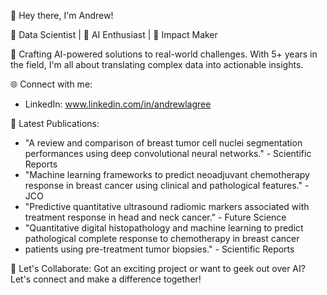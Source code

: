   👋 Hey there, I'm Andrew!

🔬 Data Scientist | 🤖 AI Enthusiast | 🌟 Impact Maker

🎯 Crafting AI-powered solutions to real-world challenges. With 5+ years in the field, I'm all about translating complex data into actionable insights.

🌐 Connect with me:
- LinkedIn: www.linkedin.com/in/andrewlagree

📝 Latest Publications:
- "A review and comparison of breast tumor cell nuclei segmentation performances using deep convolutional neural networks." - Scientific Reports
- "Machine learning frameworks to predict neoadjuvant chemotherapy response in breast cancer using clinical and pathological features." - JCO
- "Predictive quantitative ultrasound radiomic markers associated with treatment response in head and neck cancer." - Future Science
- "Quantitative digital histopathology and machine learning to predict pathological complete response to chemotherapy in breast cancer
- patients using pre-treatment tumor biopsies." - Scientific Reports

🚀 Let's Collaborate:
Got an exciting project or want to geek out over AI? Let's connect and make a difference together!
